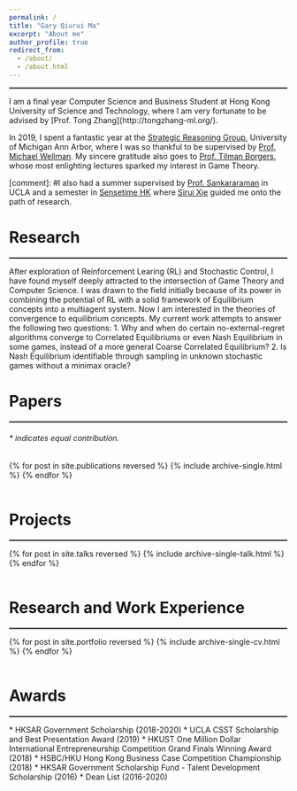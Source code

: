 ```yaml
---
permalink: /
title: "Gary Qiurui Ma"
excerpt: "About me"
author_profile: true
redirect_from: 
  - /about/
  - /about.html
---
```

<style type="text/css">
  body{
    margin: 0;
    }
</style>
<hr style="border:1.5px solid gray">
I am a final year Computer Science and Business Student at Hong Kong University of Science and Technology, where I am very fortunate to be advised by [Prof. Tong Zhang](http://tongzhang-ml.org/).

In 2019, I spent a fantastic year at the [Strategic Reasoning Group](https://strategicreasoning.org/), University of Michigan Ann Arbor, where I was so thankful to be supervised by [Prof. Michael Wellman](http://strategicreasoning.org/michael-p-wellman/). My sincere gratitude also goes to [Prof. Tilman Borgers](http://www-personal.umich.edu/~tborgers/), whose most enlighting lectures sparked my interest in Game Theory. 

[comment]: #I also had a summer supervised by [Prof. Sankararaman](http://web.cs.ucla.edu/~sriram/) in UCLA and a semester in [Sensetime HK](https://www.sensetime.com/en) where [Sirui Xie](https://siruixie.com/) guided me onto the path of research.

# Research
<hr style="border:1.5px solid gray">
After exploration of Reinforcement Learing (RL) and Stochastic Control, I have found myself deeply attracted to the intersection of Game Theory and Computer Science. I was drawn to the field initially because of its power in combining the potential of RL with a solid framework of Equilibrium concepts into a multiagent system. Now I am interested in the theories of convergence to equilibrium concepts. My current work attempts to answer the following two questions:
1. Why and when do certain no-external-regret algorithms converge to Correlated Equilibriums or even Nash Equilibrium in some games, instead of a more general Coarse Correlated Equilibrium?
2. Is Nash Equilibrium identifiable through sampling in unknown stochastic games without a minimax oracle?


# Papers
<hr style="border:1.5px solid gray">
<h6>* indicates equal contribution. </h6>
<table style="width:100%;border:0px;border-spacing:0px;border-collapse:separate;margin-right:auto;margin-left:auto;">
<tbody>
  {% for post in site.publications reversed %}
      {% include archive-single.html %}
  {% endfor %}
</tbody>
</table>

# Projects
<hr style="border:1.5px solid gray">
<table style="width:100%;border:0px;border-spacing:0px;border-collapse:separate;margin-right:auto;margin-left:auto;">
<tbody>
  {% for post in site.talks reversed %}
      {% include archive-single-talk.html %}
  {% endfor %}
</tbody>
</table>

# Research and Work Experience
<hr style="border:1.5px solid gray">
<table style="width:100%;border:0px;border-spacing:0px;border-collapse:separate;margin-right:auto;margin-left:auto;">
<tbody>
  {% for post in site.portfolio reversed %}
      {% include archive-single-cv.html %}
  {% endfor %}
</tbody>
</table>



# Awards
<hr style="border:1.5px solid gray">
* HKSAR Government Scholarship (2018-2020) 
* UCLA CSST Scholarship and Best Presentation Award (2019)
* HKUST One Million Dollar International Entrepreneurship Competition Grand Finals Winning Award (2018)
* HSBC/HKU Hong Kong Business Case Competition Championship (2018)
* HKSAR Government Scholarship Fund - Talent Development Scholarship (2016)
* Dean List (2016-2020)
